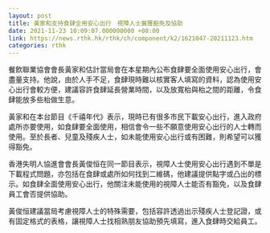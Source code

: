 ```yaml
---
layout: post
title: 黃家和支持食肆全用安心出行　視障人士冀獲豁免及協助
date: 2021-11-23 10:09:07.000000000 +08:00
link: https://news.rthk.hk/rthk/ch/component/k2/1621047-20211123.htm
categories: rthk
---
```


餐飲聯業協會會長黃家和估計當局會在本星期內公布食肆要全面使用安心出行，會盡量支持。他說，由於人手不足，食肆現時難以核實客人填寫的資料，認為使用安心出行會較方便，建議容許食肆延長營業時間，以及放寬枱與枱之間的距離，令食肆能放多些枱做生意。  

黃家和在本台節目《千禧年代》表示，現時已有很多市民下載安心出行，進入政府處所亦要使用，如食肆要全面使用，相信會令一些不願意使用安心出行的人士轉而使用。至於長者、兒童及殘疾人士，如未能使用安心出行或有困難，則希望可以獲得豁免。

香港失明人協進會會長黃俊恒在同一節目表示，視障人士使用安心出行遇到不單是下載程式問題，亦包括在食肆或處所如何找到二維碼，他建議提供點字或凸出的標示。如食肆全面使用安心出行，他關注未能使用的視障人士能否有豁免，以及食肆員工會否提供協助。

黃俊恒建議當局考慮視障人士的特殊需要，包括容許透過出示殘疾人士登記證，或有固定格式的表格，讓視障人士找相熟朋友協助預先填寫，進入食肆時交給員工。
